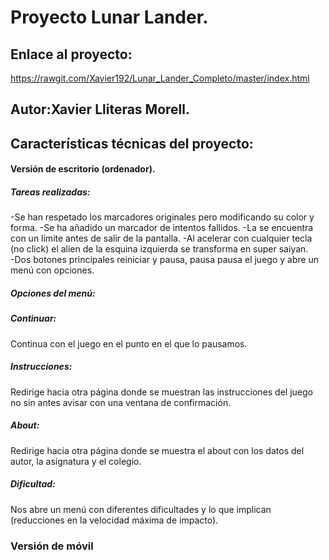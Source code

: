 # Proyecto Lunar Lander.  
## Enlace al proyecto:
https://rawgit.com/Xavier192/Lunar_Lander_Completo/master/index.html  

## Autor:Xavier Lliteras Morell.  
## Características técnicas del proyecto:
#### Versión de escritorio (ordenador).
 ##### Tareas realizadas:  
-Se han respetado los marcadores originales pero modificando su color y forma.
-Se ha añadido un marcador de intentos fallidos.
-La se encuentra con un límite antes de salir de la pantalla. 
-Al acelerar con cualquier tecla (no click) el alien de la esquina izquierda se transforma en super saiyan.  
-Dos botones principales reiniciar y pausa, pausa pausa el juego y abre un menú con opciones.
##### Opciones del menú:
##### Continuar:  
Continua con el juego en el punto en el que lo pausamos.
##### Instrucciones:
Redirige hacia otra página donde se muestran las instrucciones del juego no sin antes avisar con una ventana de confirmación.
##### About:  
Redirige hacia otra página donde se muestra el about con los datos del autor, la asignatura y el colegio.  
##### Dificultad:  
Nos abre un menú con diferentes dificultades y lo que implican (reducciones en la velocidad máxima de impacto).

### Versión de móvil




